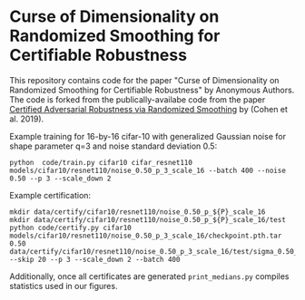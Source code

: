 # Curse of Dimensionality on Randomized Smoothing for Certifiable Robustness

This repository contains code for the paper "Curse of Dimensionality on Randomized Smoothing for Certifiable Robustness" by Anonymous Authors. The code is forked from the publically-availabe code from the paper [Certified Adversarial Robustness via Randomized Smoothing](https://arxiv.org/abs/1902.02918) by (Cohen et al. 2019).

Example training for 16-by-16 cifar-10 with generalized Gaussian noise for shape parameter q=3 and noise standard deviation 0.5:
```
python  code/train.py cifar10 cifar_resnet110  models/cifar10/resnet110/noise_0.50_p_3_scale_16 --batch 400 --noise 0.50 --p 3 --scale_down 2

```

Example certification:
```
mkdir data/certify/cifar10/resnet110/noise_0.50_p_${P}_scale_16
mkdir data/certify/cifar10/resnet110/noise_0.50_p_${P}_scale_16/test
python code/certify.py cifar10 models/cifar10/resnet110/noise_0.50_p_3_scale_16/checkpoint.pth.tar 0.50 data/certify/cifar10/resnet110/noise_0.50_p_3_scale_16/test/sigma_0.50_p_3_scale_16 --skip 20 --p 3 --scale_down 2 --batch 400

```
Additionally, once all certificates are generated ``print_medians.py`` compiles statistics used in our figures.